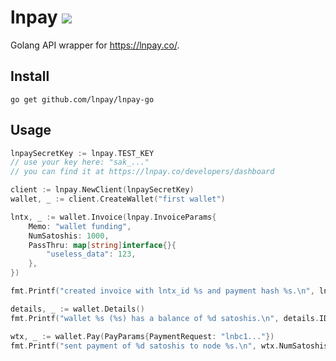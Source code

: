 # lnpay [![](https://img.shields.io/badge/api-reference-blue.svg?style=flat-square)](https://godoc.org/github.com/lnpay/lnpay-go)

Golang API wrapper for https://lnpay.co/.

## Install

```
go get github.com/lnpay/lnpay-go
```

## Usage

```go
lnpaySecretKey := lnpay.TEST_KEY
// use your key here: "sak_..."
// you can find it at https://lnpay.co/developers/dashboard

client := lnpay.NewClient(lnpaySecretKey)
wallet, _ := client.CreateWallet("first wallet")

lntx, _ := wallet.Invoice(lnpay.InvoiceParams{
    Memo: "wallet funding",
    NumSatoshis: 1000,
    PassThru: map[string]interface{}{
        "useless_data": 123,
    },
})

fmt.Printf("created invoice with lntx_id %s and payment hash %s.\n", lntx.ID, lntx.RHashDecoded)

details, _ := wallet.Details()
fmt.Printf("wallet %s (%s) has a balance of %d satoshis.\n", details.ID, details.UserLabel, details.Balance)

wtx, _ := wallet.Pay(PayParams{PaymentRequest: "lnbc1..."})
fmt.Printf("sent payment of %d satoshis to node %s.\n", wtx.NumSatoshis, wtx.LnTx.DestPubKey)
```
